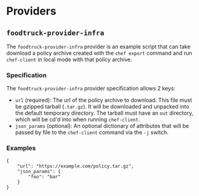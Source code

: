 # Providers

## `foodtruck-provider-infra`
The `foodtruck-provider-infra` provider is an example script that can take download a policy
archive created with the `chef export` command and run `chef-client` in local mode
with that policy archive.

### Specification
The `foodtruck-provider-infra` provider specification allows 2 keys:
- `url` (required): The url of the policy archive to download. This file must
  be gzipped tarball (`.tar.gz`). It will be downloaded and unpacked into the
  default temporary directory. The tarball must have an `out` directory, which
  will be cd'd into when running `chef-client`.
- `json_params` (optional): An optional dictionary of attributes that will be
  passed by file to the `chef-client` command via the `-j` switch.

### Examples
```
{
    "url": "https://example.com/policy.tar.gz",
    "json_params": {
        "foo": "bar"
    }
}
```